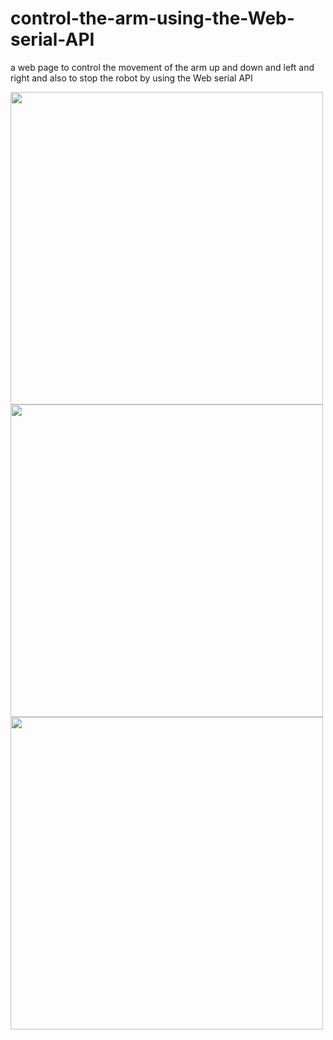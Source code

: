 # control-the-arm-using-the-Web-serial-API

 a web page to control the movement of the arm up and down and left and right and also to stop the robot  by using the Web serial API
 
 <img src= "https://user-images.githubusercontent.com/107882994/184791773-869b66d1-308f-4190-8c34-c88989bffca0.png" width="500">
<img src= "https://user-images.githubusercontent.com/107882994/184792159-7653db80-fe51-4515-93ba-bf1293fde015.png" width="500">
<img src= "https://user-images.githubusercontent.com/107882994/184792230-41621a06-4b54-46d0-83b2-b04b7b95db77.png" width="500">
